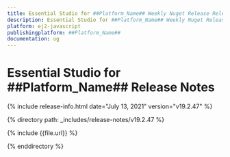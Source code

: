 ```yaml
---
title: Essential Studio for ##Platform_Name## Weekly Nuget Release Release Notes  
description: Essential Studio for ##Platform_Name## Weekly Nuget Release Release Notes  
platform: ej2-javascript
publishingplatform: ##Platform_Name##
documentation: ug
---
```


# Essential Studio for  ##Platform_Name##  Release Notes  

{% include release-info.html date="July 13, 2021"   version="v19.2.47"  %} 

{% directory path: _includes/release-notes/v19.2.47 %}

{% include {{file.url}} %}

{% enddirectory %}
